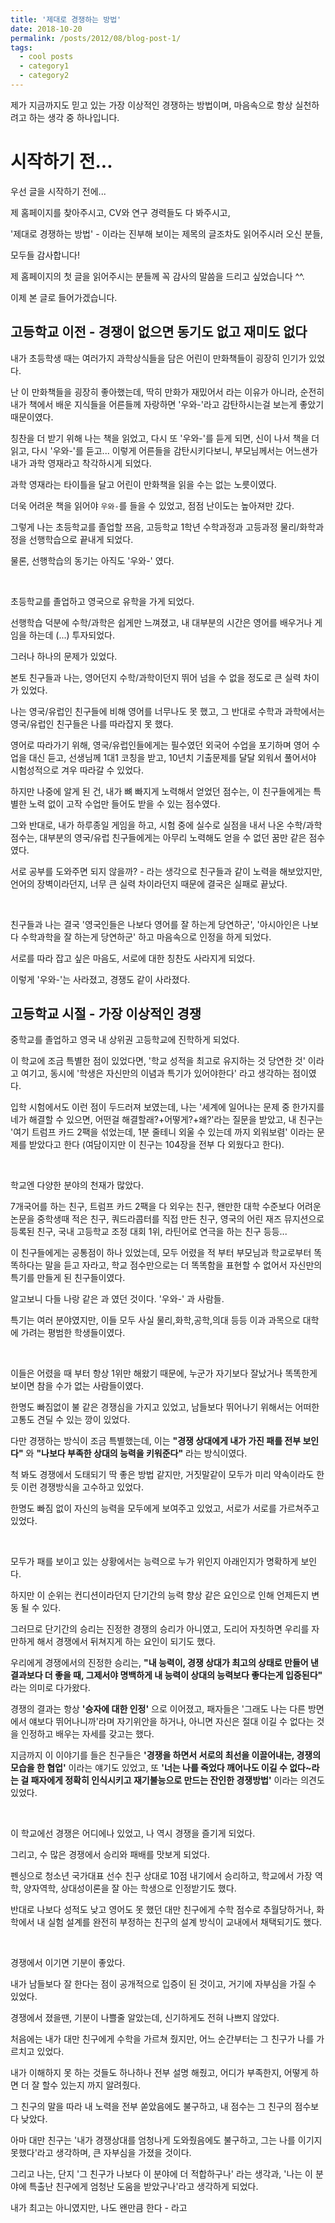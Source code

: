 ```yaml
---
title: '제대로 경쟁하는 방법'
date: 2018-10-20
permalink: /posts/2012/08/blog-post-1/
tags:
  - cool posts
  - category1
  - category2
---
```


제가 지금까지도 믿고 있는 가장 이상적인 경쟁하는 방법이며, 마음속으로 항상 실천하려고 하는 생각 중 하나입니다.

시작하기 전...
======

우선 글을 시작하기 전에... 

제 홈페이지를 찾아주시고, CV와 연구 경력들도 다 봐주시고,

'제대로 경쟁하는 방법' - 이라는 진부해 보이는 제목의 글조차도 읽어주시러 오신 분들,

모두들 감사합니다!

제 홈페이지의 첫 글을 읽어주시는 분들께 꼭 감사의 말씀을 드리고 싶었습니다 ^^.


이제 본 글로 들어가겠습니다.

고등학교 이전 - 경쟁이 없으면 동기도 없고 재미도 없다
------

내가 초등학생 때는 여러가지 과학상식들을 담은 어린이 만화책들이 굉장히 인기가 있었다. 

난 이 만화책들을 굉장히 좋아했는데, 딱히 만화가 재밌어서 라는 이유가 아니라, 순전히 내가 책에서 배운 지식들을 어른들께 자랑하면 '우와-'라고 감탄하시는걸 보는게 좋았기 때문이였다. 

칭찬을 더 받기 위해 나는 책을 읽었고, 다시 또 '우와-'를 듣게 되면, 신이 나서 책을 더 읽고, 다시 '우와-'를 듣고... 이렇게 어른들을 감탄시키다보니, 부모님께서는 어느샌가 내가 과학 영재라고 착각하시게 되었다. 

과학 영재라는 타이틀을 달고 어린이 만화책을 읽을 수는 없는 노릇이였다.

더욱 어려운 책을 읽어야 `우와-`를 들을 수 있었고, 점점 난이도는 높아져만 갔다.

그렇게 나는 초등학교를 졸업할 쯔음, 고등학교 1학년 수학과정과 고등과정 물리/화학과정을 선행학습으로 끝내게 되었다. 

물론, 선행학습의 동기는 아직도 '우와-' 였다.

<br/>

초등학교를 졸업하고 영국으로 유학을 가게 되었다. 

선행학습 덕분에 수학/과학은 쉽게만 느껴졌고, 내 대부분의 시간은 영어를 배우거나 게임을 하는데 (...) 투자되었다. 

그러나 하나의 문제가 있었다. 

본토 친구들과 나는, 영어던지 수학/과학이던지 뛰어 넘을 수 없을 정도로 큰 실력 차이가 있었다. 

나는 영국/유럽인 친구들에 비해 영어를 너무나도 못 했고, 그 반대로 수학과 과학에서는 영국/유럽인 친구들은 나를 따라잡지 못 했다. 

영어로 따라가기 위해, 영국/유럽인들에게는 필수였던 외국어 수업을 포기하며 영어 수업을 대신 듣고, 선생님께 1대1 코칭을 받고, 10년치 기출문제를 달달 외워서 풀어서야 시험성적으로 겨우 따라갈 수 있었다. 

하지만 나중에 알게 된 건, 내가 뼈 빠지게 노력해서 얻었던 점수는, 이 친구들에게는 특별한 노력 없이 고작 수업만 들어도 받을 수 있는 점수였다. 

그와 반대로, 내가 하루종일 게임을 하고, 시험 중에 실수로 실점을 내서 나온 수학/과학 점수는, 대부분의 영국/유럽 친구들에게는 아무리 노력해도 얻을 수 없던 꿈만 같은 점수였다. 

서로 공부를 도와주면 되지 않을까? - 라는 생각으로 친구들과 같이 노력을 해보았지만, 언어의 장벽이라던지, 너무 큰 실력 차이라던지 때문에 결국은 실패로 끝났다. 

<br/>

친구들과 나는 결국 '영국인들은 나보다 영어를 잘 하는게 당연하군', '아시아인은 나보다 수학과학을 잘 하는게 당연하군' 하고 마음속으로 인정을 하게 되었다.

서로를 따라 잡고 싶은 마음도, 서로에 대한 칭찬도 사라지게 되었다. 

이렇게 '우와-'는 사라졌고, 경쟁도 같이 사라졌다.

고등학교 시절 - 가장 이상적인 경쟁
------

중학교를 졸업하고 영국 내 상위권 고등학교에 진학하게 되었다. 

이 학교에 조금 특별한 점이 있었다면, '학교 성적을 최고로 유지하는 것 당연한 것' 이라고 여기고, 동시에 '학생은 자신만의 이념과 특기가 있어야한다' 라고 생각하는 점이였다. 

입학 시험에서도 이런 점이 두드러져 보였는데, 나는 '세계에 일어나는 문제 중 한가지를 네가 해결할 수 있으면, 어떤걸 해결할래?+어떻게?+왜?'라는 질문을 받았고, 내 친구는 '여기 트럼프 카드 2팩을 섞었는데, 1분 줄테니 외울 수 있는데 까지 외워보렴' 이라는 문제를 받았다고 한다 (여담이지만 이 친구는 104장을 전부 다 외웠다고 한다).

<br/>

학교엔 다양한 분야의 천재가 많았다. 

7개국어를 하는 친구, 트럼프 카드 2팩을 다 외우는 친구, 왠만한 대학 수준보다 어려운 논문을 중학생때 적은 친구, 쿼드라콥터를 직접 만든 친구, 영국의 어린 재즈 뮤지션으로 등록된 친구, 국내 고등학교 조정 대회 1위, 라틴어로 연극을 하는 친구 등등... 

이 친구들에게는 공통점이 하나 있었는데, 모두 어렸을 적 부터 부모님과 학교로부터 똑똑하다는 말을 듣고 자라고, 학교 점수만으로는 더 똑똑함을 표현할 수 없어서 자신만의 특기를 만들게 된 친구들이였다.

알고보니 다들 나랑 같은 과 였던 것이다. '우와-' 과 사람들.

특기는 여러 분야였지만, 이들 모두 사실 물리,화학,공학,의대 등등 이과 과목으로 대학에 가려는 평범한 학생들이였다.

<br/>

이들은 어렸을 때 부터 항상 1위만 해왔기 때문에, 누군가 자기보다 잘났거나 똑똑한게 보이면 참을 수가 없는 사람들이였다. 

한명도 빠짐없이 불 같은 경쟁심을 가지고 있었고, 남들보다 뛰어나기 위해서는 어떠한 고통도 견딜 수 있는 깡이 있었다. 

다만 경쟁하는 방식이 조금 특별했는데, 이는 **"경쟁 상대에게 내가 가진 패를 전부 보인다"** 와 **"나보다 부족한 상대의 능력을 키워준다"** 라는 방식이였다. 

척 봐도 경쟁에서 도태되기 딱 좋은 방법 같지만, 거짓말같이 모두가 미리 약속이라도 한 듯 이런 경쟁방식을 고수하고 있었다. 

한명도 빠짐 없이 자신의 능력을 모두에게 보여주고 있었고, 서로가 서로를 가르쳐주고 있었다.

<br/>

모두가 패를 보이고 있는 상황에서는 능력으로 누가 위인지 아래인지가 명확하게 보인다. 

하지만 이 순위는 컨디션이라던지 단기간의 능력 향상 같은 요인으로 인해 언제든지 변동 될 수 있다. 

그러므로 단기간의 승리는 진정한 경쟁의 승리가 아니였고, 도리어 자칫하면 우리를 자만하게 해서 경쟁에서 뒤쳐지게 하는 요인이 되기도 했다. 

우리에게 경쟁에서의 진정한 승리는, **"내 능력이, 경쟁 상대가 최고의 상태로 만들어 낸 결과보다 더 좋을 때, 그제서야 명백하게 내 능력이 상대의 능력보다 좋다는게 입증된다"** 라는 의미로 다가왔다. 

경쟁의 결과는 항상 **'승자에 대한 인정'** 으로 이어졌고, 패자들은 '그래도 나는 다른 방면에서 얘보다 뛰어나니까'라며 자기위안을 하거나, 아니면 자신은 절대 이길 수 없다는 것을 인정하고 배우는 자세를 갖고는 했다.

지금까지 이 이야기를 들은 친구들은 **'경쟁을 하면서 서로의 최선을 이끌어내는, 경쟁의 모습을 한 협업'** 이라는 얘기도 있었고, 또 **'너는 나를 죽었다 깨어나도 이길 수 없다~라는 걸 패자에게 정확히 인식시키고 재기불능으로 만드는 잔인한 경쟁방법'** 이라는 의견도 있었다.

<br/>

이 학교에선 경쟁은 어디에나 있었고, 나 역시 경쟁을 즐기게 되었다.

그리고, 수 많은 경쟁에서 승리와 패배를 맛보게 되었다.

펜싱으로 청소년 국가대표 선수 친구 상대로 10점 내기에서 승리하고, 학교에서 가장 역학, 양자역학, 상대성이론을 잘 아는 학생으로 인정받기도 했다.

반대로 나보다 성적도 낮고 영어도 못 했던 대만 친구에게 수학 점수로 추월당하거나, 화학에서 내 실험 설계를 완전히 부정하는 친구의 설계 방식이 교내에서 채택되기도 했다.

<br/>

경쟁에서 이기면 기분이 좋았다.

내가 남들보다 잘 한다는 점이 공개적으로 입증이 된 것이고, 거기에 자부심을 가질 수 있었다.

경쟁에서 졌을땐, 기분이 나쁠줄 알았는데, 신기하게도 전혀 나쁘지 않았다.

처음에는 내가 대만 친구에게 수학을 가르쳐 줬지만, 어느 순간부터는 그 친구가 나를 가르치고 있었다.

내가 이해하지 못 하는 것들도 하나하나 전부 설명 해줬고, 어디가 부족한지, 어떻게 하면 더 잘 할수 있는지 까지 알려줬다.

그 친구의 말을 따라 내 노력을 전부 쏟았음에도 불구하고, 내 점수는 그 친구의 점수보다 낮았다.

아마 대만 친구는 '내가 경쟁상대를 엄청나게 도와줬음에도 불구하고, 그는 나를 이기지 못했다'라고 생각하며, 큰 자부심을 가졌을 것이다.

그리고 나는, 단지 '그 친구가 나보다 이 분야에 더 적합하구나' 라는 생각과, '나는 이 분야에 특출난 친구에게 엄청난 도움을 받았구나'라고 생각하게 되었다.

내가 최고는 아니였지만, 나도 왠만큼 한다 - 라고 
 
